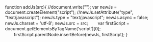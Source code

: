 function addJs(src){
    //document.write("<script language='javascript' src='" + src +"'></script>");
    var newJs = document.createElement("script");
    //newJs.setAttribute("type", "text/javascript");
    newJs.type = "text/javascript";
    newJs.async = false;
    newJs.charset = 'utf-8';
    newJs.src = src;
　　var firstScript = document.getElementsByTagName('script')[0];
　　firstScript.parentNode.insertBefore(newJs, firstScript);
}